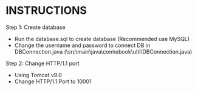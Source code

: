 # INSTRUCTIONS
 Step 1: Create database
 - Run the database.sql to create database (Recommended use MySQL)
 - Change the username and password to connect DB in DBConnection.java (\src\main\java\com\ebook\ulti\DBConnection.java)
 
 Step 2: Change HTTP/1.1 port
 - Using Tomcat v9.0
 - Change HTTP/1.1 Port to 10001
